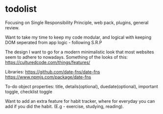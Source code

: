 # todolist
Focusing on Single Responsibility Principle, web pack, plugins, general review.  

Want to take my time to keep my code modular, and logical with keeping DOM seperated from app logic - following S.R.P

The design I want to go for a modern minimalistic look that most websites seem to adhere to nowadays. 
Something of the looks of this:
https://culturedcode.com/things/features/

Libraries: https://github.com/date-fns/date-fns
https://www.npmjs.com/package/date-fns

To-do object properties: title, details(optional), duedate(optional), important toggle, checklist toggle

Want to add an extra feature for habit tracker,
where for everyday you can add if you did 
the habit. (E.g - exercise, studying, reading).

